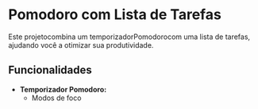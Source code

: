 # Pomodoro com Lista de Tarefas

Este projetocombina um temporizadorPomodorocom uma lista de tarefas, ajudando você a otimizar sua produtividade.

## Funcionalidades

* **Temporizador Pomodoro:**
    * Modos de foco
